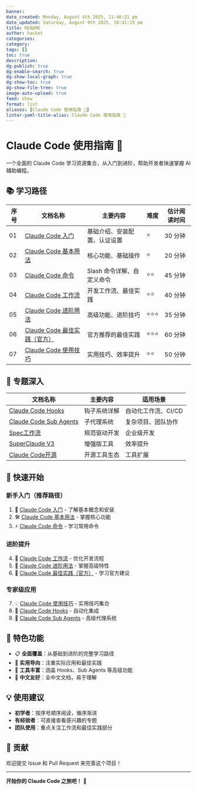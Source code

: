 ```yaml
---
banner:
date_created: Monday, August 4th 2025, 11:46:21 pm
date_updated: Saturday, August 9th 2025, 10:41:15 pm
title: README
author: hacket
categories: 
category:
tags: []
toc: true
description: 
dg-publish: true
dg-enable-search: true
dg-show-local-graph: true
dg-show-toc: true
dg-show-file-tree: true
image-auto-upload: true
feed: show
format: list
aliases: [Claude Code 使用指南 🚀]
linter-yaml-title-alias: Claude Code 使用指南 🚀
---
```


# Claude Code 使用指南 🚀

一个全面的 Claude Code 学习资源集合，从入门到进阶，帮助开发者快速掌握 AI 辅助编程。

## 📚 学习路径

| 序号 | 文档名称 | 主要内容 | 难度 | 估计阅读时间 |
|------|----------|----------|------|--------------|
| 01 | [Claude Code 入门](01-Claude%20Code入门.md) | 基础介绍、安装配置、认证设置 | ⭐ | 30 分钟 |
| 02 | [Claude Code 基本用法](02-Claude%20Code基本用法.md) | 核心功能、基础操作 | ⭐ | 20 分钟 |
| 03 | [Claude Code 命令](03-Claude%20Code命令.md) | Slash 命令详解、自定义命令 | ⭐⭐ | 45 分钟 |
| 04 | [Claude Code 工作流](04-Claude%20Code工作流.md) | 开发工作流、最佳实践 | ⭐⭐ | 40 分钟 |
| 05 | [Claude Code 进阶用法](05-Claude%20Code进阶用法.md) | 高级功能、进阶技巧 | ⭐⭐⭐ | 35 分钟 |
| 06 | [Claude Code 最佳实践（官方）](06-Claude%20Code最佳实践（官方）.md) | 官方推荐的最佳实践 | ⭐⭐⭐ | 60 分钟 |
| 07 | [Claude Code 使用技巧](07-Claude%20Code使用技巧.md) | 实用技巧、效率提升 | ⭐⭐ | 50 分钟 |

## 🔧 专题深入

| 文档名称 | 主要内容 | 适用场景 |
|----------|----------|----------|
| [Claude Code Hooks](Claude%20Code%20Hooks.md) | 钩子系统详解 | 自动化工作流、CI/CD |
| [Claude Code Sub Agents](Claude%20Code%20Sub%20Agents.md) | 子代理系统 | 复杂项目、团队协作 |
| [Spec工作流](Spec工作流.md) | 规范驱动开发 | 企业级开发 |
| [SuperClaude V3](SuperClaude%20V3.md) | 增强版工具 | 效率提升 |
| [Claude Code开源](Claude%20Code开源.md) | 开源工具生态 | 工具扩展 |

## 🎯 快速开始

### 新手入门（推荐路径）

1. 📖 [Claude Code 入门](01-Claude%20Code入门.md) - 了解基本概念和安装
2. 🛠️ [Claude Code 基本用法](02-Claude%20Code基本用法.md) - 掌握核心功能
3. ⚡ [Claude Code 命令](03-Claude%20Code命令.md) - 学习常用命令

### 进阶提升

4. 🔄 [Claude Code 工作流](04-Claude%20Code工作流.md) - 优化开发流程
5. 🚀 [Claude Code 进阶用法](05-Claude%20Code进阶用法.md) - 掌握高级特性
6. 📝 [Claude Code 最佳实践（官方）](06-Claude%20Code最佳实践（官方）.md) - 学习官方建议

### 专家级应用

7. 💡 [Claude Code 使用技巧](07-Claude%20Code使用技巧.md) - 实用技巧集合
8. 🔗 [Claude Code Hooks](Claude%20Code%20Hooks.md) - 自动化集成
9. 🤖 [Claude Code Sub Agents](Claude%20Code%20Sub%20Agents.md) - 高级代理系统

## 🌟 特色功能

- 📋 **全面覆盖**：从基础到进阶的完整学习路径
- 🎯 **实用导向**：注重实际应用和最佳实践
- 🔧 **工具丰富**：涵盖 Hooks、Sub Agents 等高级功能
- 📖 **中文友好**：全中文文档，易于理解

## 💡 使用建议

- **初学者**：按序号顺序阅读，循序渐进
- **有经验者**：可直接查看感兴趣的专题
- **团队使用**：重点关注工作流和最佳实践部分

## 🤝 贡献

欢迎提交 Issue 和 Pull Request 来完善这个项目！

---

**开始你的 Claude Code 之旅吧！** 🎉
